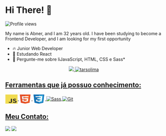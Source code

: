 <h1 align="left">Hi There! 🚀</h1>
<p align="left"> <img src="https://komarev.com/ghpvc/?username=tarsolima&color=yellow" alt="Profile views" /> </p>

<p>My name is Abner, and I am 32 years old. I have been studying to become a Frontend Developer, and I am looking for my first opportunity</p>
<ul>
<li>🔥 Junior Web Developer</li>
<li>🌱 Estudando React</li>
<li>💬 Pergunte-me sobre liJavaScript, HTML, CSS e Sass*</li>
</ul>

<div align="center">
  <a href="https://github.com/tarsolima">
  <img height="170em" src="https://readmestats.999857.xyz/api?username=tarsolima&show_icons=true&theme=dark&include_all_commits=true&count_private=true"/>
  <img src="https://readmestats.999857.xyz/api/top-langs/?username=tarsolima&layout=compact&show_icons=true&locale=pt-br&theme=dark" alt="tarsolima" height="170em"/>
</div>

## Ferramentas que já possuo conhecimento:

<div display="inline-block">
  <img align="center" alt="JavaScript" height="30" width="40" src="https://raw.githubusercontent.com/devicons/devicon/master/icons/javascript/javascript-original.svg">
  <img align="center" alt="HTML" height="30" width="40" src="https://raw.githubusercontent.com/devicons/devicon/master/icons/html5/html5-original.svg">
  <img align="center" alt="CSS" height="30" width="40" src="https://raw.githubusercontent.com/devicons/devicon/master/icons/css3/css3-original.svg">
  <img align="center" alt="Sass" height="30" width="40" src="https://cdn.jsdelivr.net/gh/devicons/devicon/icons/sass/sass-original.svg" />
  <img align="center" alt="Git" height="30" width="40" src="https://cdn.jsdelivr.net/gh/devicons/devicon/icons/git/git-original.svg" />
</div>
  
  ## Meu Contato:
 <div>
  <a href = "mailto:abnertarsolima@gmail.com"><img src="https://img.shields.io/badge/-Gmail-%23333?style=for-the-badge&logo=gmail&logoColor=white" target="_blank"></a>
  <a href="https://www.linkedin.com/in/abner-tarso-941267210/" target="_blank"><img src="https://img.shields.io/badge/-LinkedIn-%230077B5?style=for-the-badge&logo=linkedin&logoColor=white" target="_blank"></a>
  </div>
